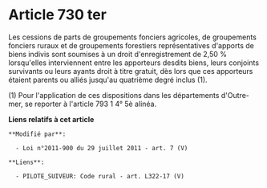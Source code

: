 # Article 730 ter

Les cessions de parts de groupements fonciers agricoles, de groupements fonciers ruraux et de groupements forestiers
représentatives d'apports de biens indivis sont soumises à un droit d'enregistrement de   2,50 % lorsqu'elles interviennent
entre les apporteurs desdits biens, leurs conjoints survivants ou leurs ayants droit à titre gratuit, dès lors que ces
apporteurs étaient parents ou alliés jusqu'au quatrième degré inclus (1). 

(1) Pour l'application de ces dispositions dans les départements d'Outre-mer, se reporter à l'article 793 1 4° 5è alinéa.

**Liens relatifs à cet article**

	**Modifié par**:

	  - Loi n°2011-900 du 29 juillet 2011 - art. 7 (V)

	**Liens**:

	  - PILOTE_SUIVEUR: Code rural - art. L322-17 (V)
